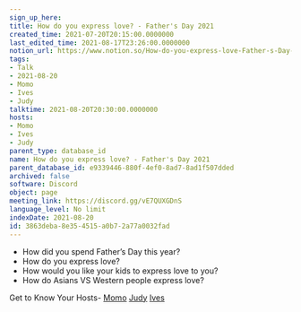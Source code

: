 ```yaml
---
sign_up_here: 
title: How do you express love? - Father's Day 2021
created_time: 2021-07-20T20:15:00.0000000
last_edited_time: 2021-08-17T23:26:00.0000000
notion_url: https://www.notion.so/How-do-you-express-love-Father-s-Day-2021-3863deba8e354515a0b72a77a0032fad
tags:
- Talk
- 2021-08-20
- Momo
- Ives
- Judy
talktime: 2021-08-20T20:30:00.0000000
hosts:
- Momo
- Ives
- Judy
parent_type: database_id
name: How do you express love? - Father's Day 2021
parent_database_id: e9339446-880f-4ef0-8ad7-8ad1f507dded
archived: false
software: Discord
object: page
meeting_link: https://discord.gg/vE7QUXGDnS
language_level: No limit
indexDate: 2021-08-20
id: 3863deba-8e35-4515-a0b7-2a77a0032fad
---
```


   - How did you spend Father’s Day this year?
   - How do you express love?
   - How would you like your kids to express love to you?
   - How do Asians VS Western people express love? 

Get to Know Your Hosts-
[Momo](/23f0f26c7f1547c0b08477c0c6f1f461)
[Judy](/d7df8bdfae994fc1a37a32b73806247f)
[Ives](/80871d292cbd411da0b1ab74bb5bccfd)




